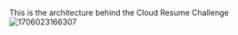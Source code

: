 This is the architecture behind the Cloud Resume Challenge
![1706023166307](https://github.com/prathamj7/cloudresumechallenge/assets/121603583/0ceb8b39-ae8f-4a40-a688-8defe8fae6aa)
